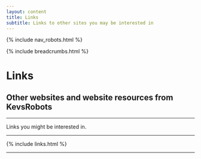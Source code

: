 ```yaml
---
layout: content
title: Links
subtitle: Links to other sites you may be interested in
---
```


{% include nav_robots.html %}

{% include breadcrumbs.html %}

# Links
## Other websites and website resources from KevsRobots

---

Links you might be interested in.

---

{% include links.html %}

---
